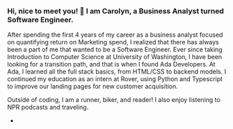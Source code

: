 ### Hi, nice to meet you! 👋 I am Carolyn, a Business Analyst turned Software Engineer.

After spending the first 4 years of my career as a business analyst focused on quantifying return on Marketing spend, I realized that there has always been a part of me that wanted to be a Software Engineer. Ever since taking Introduction to Computer Science at University of Washington, I have been looking for a transition path, and that is when I found Ada Developers. At Ada, I learned all the full stack basics, from HTML/CSS to backend models. I continued my education as an intern at Rover, using Python and Typescript to improve our landing pages for new customer acquisition. 

Outside of coding, I am a runner, biker, and reader! I also enjoy listening to NPR podcasts and traveling. 

- 

<!--
**qicarolyn1/qicarolyn1** is a ✨ _special_ ✨ repository because its `README.md` (this file) appears on your GitHub profile.

Here are some ideas to get you started:

- 🔭 I’m currently working on ...
- 🌱 I’m currently learning ...
- 👯 I’m looking to collaborate on ...
- 🤔 I’m looking for help with ...
- 💬 Ask me about ...
- 📫 How to reach me: ...
- 😄 Pronouns: ...
- ⚡ Fun fact: ...
-->
